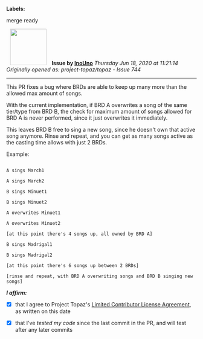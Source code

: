 **Labels:**

merge ready



<a href="https://github.com/InoUno"><img src="https://avatars3.githubusercontent.com/u/774909?v=4" width="96" height="96" hspace="10"></img></a> **Issue by [InoUno](https://github.com/InoUno)**
_Thursday Jun 18, 2020 at 11:21:14_
_Originally opened as: project-topaz/topaz - Issue 744_

----

This PR fixes a bug where BRDs are able to keep up many more than the allowed max amount of songs.

With the current implementation, if BRD A overwrites a song of the same tier/type from BRD B, the check for maximum amount of songs allowed for BRD A is never performed, since it just overwrites it immediately.
This leaves BRD B free to sing a new song, since he doesn't own that active song anymore. Rinse and repeat, and you can get as many songs active as the casting time allows with just 2 BRDs.

Example:
```
A sings March1
A sings March2
B sings Minuet1
B sings Minuet2
A overwrites Minuet1
A overwrites Minuet2
[at this point there's 4 songs up, all owned by BRD A]
B sings Madrigal1
B sings Madrigal2
[at this point there's 6 songs up between 2 BRDs]
[rinse and repeat, with BRD A overwriting songs and BRD B singing new songs]
```

<!-- place 'x' mark between square [] brackets to affirm: -->
**_I affirm:_**
- [x] that I agree to Project Topaz's [Limited Contributor License Agreement](http://project-topaz.com/blob/release/CONTRIBUTOR_AGREEMENT.md), as written on this date
- [x] that I've _tested my code_ since the last commit in the PR, and will test after any later commits


